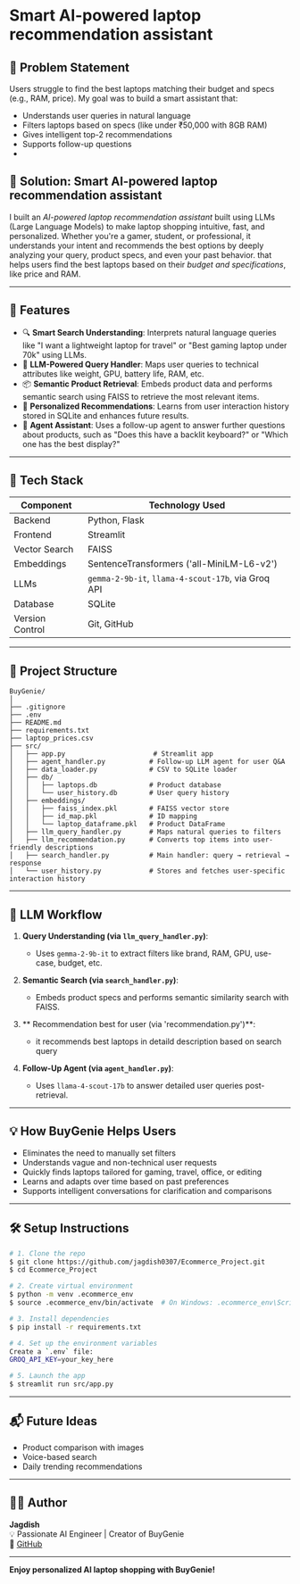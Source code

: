 # Smart AI-powered laptop recommendation assistant

## 🧠 Problem Statement

Users struggle to find the best laptops matching their budget and specs (e.g., RAM, price). My goal was to build a smart assistant that:

* Understands user queries in natural language
* Filters laptops based on specs (like under ₹50,000 with 8GB RAM)
* Gives intelligent top-2 recommendations
* Supports follow-up questions
* 
## 🎯 Solution: Smart AI-powered laptop recommendation assistant

I built an *AI-powered laptop recommendation assistant*  built using LLMs (Large Language Models) to make laptop shopping intuitive, fast, and personalized. Whether you're a gamer, student, or professional, it  understands your intent and recommends the best options by deeply analyzing your query, product specs, and even your past behavior.
that helps users find the best laptops based on their *budget and specifications*, like price and RAM.

---

## 🚀 Features

* 🔍 **Smart Search Understanding**: Interprets natural language queries like "I want a lightweight laptop for travel" or "Best gaming laptop under 70k" using LLMs.
* 🧠 **LLM-Powered Query Handler**: Maps user queries to technical attributes like weight, GPU, battery life, RAM, etc.
* 📦 **Semantic Product Retrieval**: Embeds product data and performs semantic search using FAISS to retrieve the most relevant items.
* 👤 **Personalized Recommendations**: Learns from user interaction history stored in SQLite and enhances future results.
* 🤖 **Agent Assistant**: Uses a follow-up agent to answer further questions about products, such as "Does this have a backlit keyboard?" or "Which one has the best display?"

---

## 🧱 Tech Stack

| Component       | Technology Used                                    |
| --------------- | -------------------------------------------------- |
| Backend         | Python, Flask                                      |
| Frontend        | Streamlit                                          |
| Vector Search   | FAISS                                              |
| Embeddings      | SentenceTransformers  ('all-MiniLM-L6-v2')                             |
| LLMs            | `gemma-2-9b-it`, `llama-4-scout-17b`, via Groq API |
| Database        | SQLite                                             |
| Version Control | Git, GitHub                                        |

---

## 📂 Project Structure

```
BuyGenie/
│
├── .gitignore
├── .env
├── README.md
├── requirements.txt
├── laptop_prices.csv
├── src/
│   ├── app.py                      # Streamlit app
│   ├── agent_handler.py           # Follow-up LLM agent for user Q&A
│   ├── data_loader.py             # CSV to SQLite loader
│   ├── db/
│   │   ├── laptops.db             # Product database
│   │   └── user_history.db        # User query history
│   ├── embeddings/
│   │   ├── faiss_index.pkl        # FAISS vector store
│   │   ├── id_map.pkl             # ID mapping
│   │   └── laptop_dataframe.pkl   # Product DataFrame
│   ├── llm_query_handler.py       # Maps natural queries to filters
│   ├── llm_recommendation.py      # Converts top items into user-friendly descriptions
│   ├── search_handler.py          # Main handler: query → retrieval → response
│   └── user_history.py            # Stores and fetches user-specific interaction history
```

---

## 🧠 LLM Workflow

1. **Query Understanding (via `llm_query_handler.py`)**:

   * Uses `gemma-2-9b-it` to extract filters like brand, RAM, GPU, use-case, budget, etc.

2. **Semantic Search (via `search_handler.py`)**:

   * Embeds product specs and performs semantic similarity search with FAISS.
  
3. ** Recommendation best for user (via 'recommendation.py')**:

    * it recommends best laptops in detaild description based on search query

4. **Follow-Up Agent (via `agent_handler.py`)**:

   * Uses `llama-4-scout-17b` to answer detailed user queries post-retrieval.

---

## 💡 How BuyGenie Helps Users

* Eliminates the need to manually set filters
* Understands vague and non-technical user requests
* Quickly finds laptops tailored for gaming, travel, office, or editing
* Learns and adapts over time based on past preferences
* Supports intelligent conversations for clarification and comparisons

---

## 🛠️ Setup Instructions

```bash
# 1. Clone the repo
$ git clone https://github.com/jagdish0307/Ecommerce_Project.git
$ cd Ecommerce_Project

# 2. Create virtual environment
$ python -m venv .ecommerce_env
$ source .ecommerce_env/bin/activate  # On Windows: .ecommerce_env\Scripts\activate

# 3. Install dependencies
$ pip install -r requirements.txt

# 4. Set up the environment variables
Create a `.env` file:
GROQ_API_KEY=your_key_here

# 5. Launch the app
$ streamlit run src/app.py
```

---


## 📬 Future Ideas

* Product comparison with images
* Voice-based search
* Daily trending recommendations

---

## 🧑‍💻 Author

**Jagdish**  
💡 Passionate AI Engineer | Creator of BuyGenie  
🔗 [GitHub](https://github.com/jagdish0307)

---

**Enjoy personalized AI laptop shopping with BuyGenie!**

